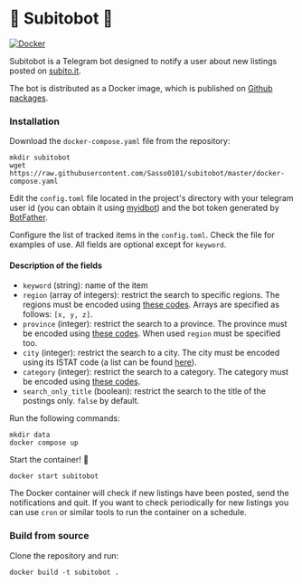 
# 📣 Subitobot 📣
[![Docker](https://github.com/Sasso0101/subitobot/actions/workflows/docker-publish.yml/badge.svg?branch=master)](https://github.com/Sasso0101/subitobot/actions/workflows/docker-publish.yml)

Subitobot is a Telegram bot designed to notify a user about new listings posted on [subito.it](https://www.subito.it).

The bot is distributed as a Docker image, which is published on [Github packages](https://github.com/Sasso0101/subitobot/pkgs/container/subitobot).

### Installation
Download the `docker-compose.yaml` file from the repository:
```
mkdir subitobot
wget https://raw.githubusercontent.com/Sasso0101/subitobot/master/docker-compose.yaml
```
Edit the `config.toml` file located in the project's directory with your telegram user id (you can obtain it using [myidbot](https://t.me/myidbot)) and the bot token generated by [BotFather](https://t.me/BotFather).

Configure the list of tracked items in the `config.toml`. Check the file for examples of use. All fields are optional except for `keyword`.
#### Description of the fields
- `keyword` (string): name of the item
- `region` (array of integers): restrict the search to specific regions. The regions must be encoded using [these codes](docs/regions.md). Arrays are specified as follows: `[x, y, z]`.
- `province` (integer): restrict the search to a province. The province must be encoded using [these codes](docs/provinces.md). When used `region` must be specified too.
- `city` (integer): restrict the search to a city. The city must be encoded using its ISTAT code (a list can be found [here](https://dait.interno.gov.it/territorio-e-autonomie-locali/sut/elenco_codici_comuni.php)).
- `category` (integer): restrict the search to a category. The category must be encoded using [these codes](docs/categories.md).
- `search_only_title` (boolean): restrict the search to the title of the postings only. `false` by default.

Run the following commands:
```
mkdir data
docker compose up
```
Start the container! 🚀
```
docker start subitobot
```

The Docker container will check if new listings have been posted, send the notifications and quit. If you want to check periodically for new listings you can use `cron` or similar tools to run the container on a schedule.

### Build from source
Clone the repository and run:
```
docker build -t subitobot .
```
